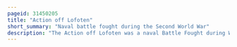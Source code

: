 ```yaml
---
pageid: 31450205
title: "Action off Lofoten"
short_summary: "Naval battle fought during the Second World War"
description: "The Action off Lofoten was a naval Battle Fought during World War Ii between the german Kriegsmarine and the british Royal Navy off the southern Coast of lofoten Islands norway. A german Squadron under vizeadmiral Gnther ltjens comprising the Battleships scharnhorst and gneisenau Met and engaged a british Squadron under admiral Sir William Whitworth composed of the Battlecruiser Hm. After a short Engagement Gneisenau suffered moderate Damage and the Germans withdrew."
---
```

